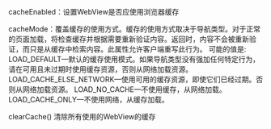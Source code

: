 <!--
 * @Author: 刘利军
 * @Date: 2020-06-18 17:58:00
 * @LastEditors: 刘利军
 * @LastEditTime: 2020-06-18 18:00:02
 * @Description: 
--> 


cacheEnabled：设置WebView是否应使用浏览器缓存

cacheMode：覆盖缓存的使用方式。缓存的使用方式取决于导航类型。对于正常的页面加载，将检查缓存并根据需要重新验证内容。返回时，内容不会被重新验证，而只是从缓存中检索内容。此属性允许客户端重写此行为。
可能的值是:
LOAD_DEFAULT—默认的缓存使用模式。如果导航类型没有强加任何特定行为，请在可用且未过期时使用缓存资源，否则从网络加载资源。
LOAD_CACHE_ELSE_NETWORK—使用可用的缓存资源，即使它们已经过期。否则从网络加载资源。
LOAD_NO_CACHE—不使用缓存，从网络加载。
LOAD_CACHE_ONLY—不使用网络，从缓存加载。

clearCache() 清除所有使用的WebView的缓存